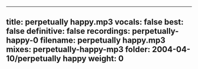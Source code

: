 
---
title: perpetually happy.mp3
vocals: false
best: false
definitive: false
recordings: perpetually-happy-0
filename: perpetually happy.mp3
mixes: perpetually-happy-mp3
folder: 2004-04-10/perpetually happy
weight: 0
---
